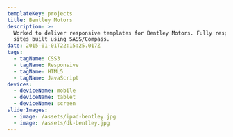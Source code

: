 ```yaml
---
templateKey: projects
title: Bentley Motors
description: >-
  Worked to deliver responsive templates for Bentley Motors. Fully responsive
  sites built using SASS/Compass.
date: 2015-01-01T22:15:25.017Z
tags:
  - tagName: CSS3
  - tagName: Responsive
  - tagName: HTML5
  - tagName: JavaScript
devices:
  - deviceName: mobile
  - deviceName: tablet
  - deviceName: screen
sliderImages:
  - image: /assets/ipad-bentley.jpg
  - image: /assets/dk-bentley.jpg
---
```

